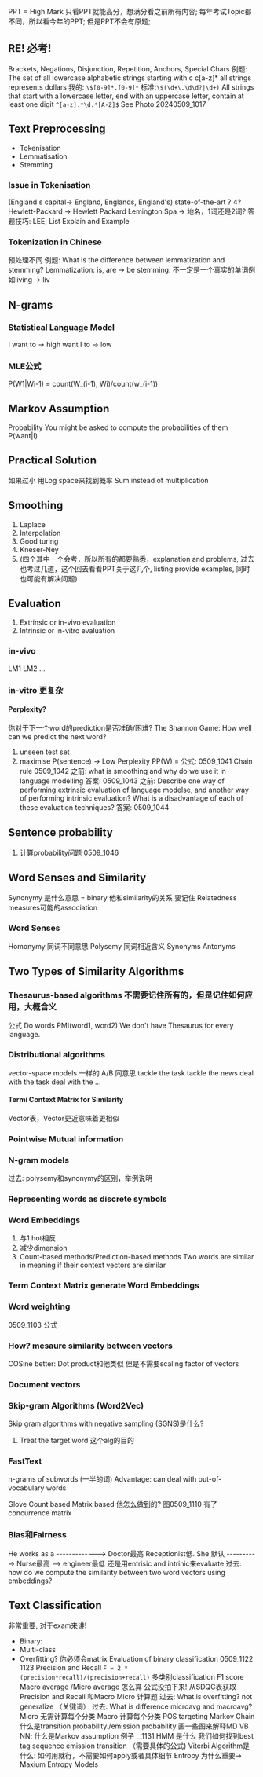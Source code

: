 PPT = High Mark 只看PPT就能高分，想满分看之前所有内容; 每年考试Topic都不同，所以看今年的PPT; 但是PPT不会有原题; 
## RE! 必考! 
Brackets, Negations, Disjunction, Repetition, Anchors, Special Chars
例题: The set of all lowercase alphabetic strings starting with c
c[a-z]*
all strings represents dollars
我的: `\$[0-9]*.[0-9]*`
标准:`\$(\d+\.\d\d?|\d+)`
All strings that start with a lowercase letter, end with an uppercase letter, contain at least one digit
`^[a-z].*\d.*[A-Z]$`
See Photo 20240509_1017

## Text Preprocessing 
- Tokenisation
- Lemmatisation
- Stemming
### Issue in Tokenisation 
(England's capital-> England, Englands, England's)
state-of-the-art ? 4? 
Hewlett-Packard -> Hewlett Packard
Lemington Spa -> 地名，1词还是2词? 
答题技巧: LEE; List Explain and Example

### Tokenization in Chinese 
预处理不同
例题: What is the difference between lemmatization and stemming? 
Lemmatization: is, are -> be
stemming: 不一定是一个真实的单词例如living -> liv
## N-grams
### Statistical Language Model
I want to -> high
want I to -> low
### MLE公式
P(W1|Wi-1) = count(W_(i-1), Wi)/count(w_(i-1))
## Markov Assumption
Probability
You might be asked to compute the probabilities of them
P(want|I)
## Practical Solution
如果过小
用Log space来找到概率 
Sum instead of multiplication
## Smoothing
1. Laplace
2. Interpolation
3. Good turing
4. Kneser-Ney 
5. (四个其中一个会考，所以所有的都要熟悉，explanation and problems, 过去也考过几道，这个回去看看PPT关于这几个, listing provide examples, 同时也可能有解决问题)
## Evaluation
1. Extrinsic or in-vivo evaluation
2. Intrinsic or in-vitro evaluation
### in-vivo
LM1 LM2 ...
### in-vitro 更复杂
#### Perplexity? 
你对于下一个word的prediction是否准确/困难? 
The Shannon Game: How well can we predict the next word? 
1. unseen test set
2. maximise P(sentence) -> Low Perplexity
PP(W) = 公式: 0509_1041
Chain rule 0509_1042
之前: what is smoothing and why do we use it in language modelling
答案: 0509_1043 
之前: Describe one way of performing extrinsic evaluation of language modelse, and another way of performing intrinsic evaluation? What is a disadvantage of each of these evaluation techniques? 
答案: 0509_1044
## Sentence probability
1. 计算probability问题 0509_1046
## Word Senses and Similarity 
Synonymy 是什么意思 = binary 他和similarity的关系 要记住
Relatedness measures可能的association
### Word Senses
Homonymy 同词不同意思
Polysemy 同词相近含义
Synonyms 
Antonyms
## Two Types of Similarity Algorithms
### Thesaurus-based algorithms 不需要记住所有的，但是记住如何应用，大概含义
公式 Do words PMI(word1, word2)
We don't have Thesaurus for every language. 
### Distributional algorithms
vector-space models 一样的
A/B 同意思
tackle the task tackle the news
deal with the task deal with the ...
#### Termi Context Matrix for Similarity 
Vector表，Vector更近意味着更相似
### Pointwise Mutual information

### N-gram models
过去: polysemy和synonymy的区别，举例说明
### Representing words as discrete symbols
### Word Embeddings
1. 与1 hot相反
2. 减少dimension
3. Count-based methods/Prediction-based methods
Two words are similar in meaning if their context vectors are similar
### Term Context Matrix generate Word Embeddings
### Word weighting
0509_1103 公式
### How? mesaure similarity between vectors
COSine better: Dot product和他类似 但是不需要scaling factor of vectors
### Document vectors

### Skip-gram Algorithms (Word2Vec)
Skip gram algorithms with negative sampling (SGNS)是什么? 
1. Treat the target word
这个alg的目的
### FastText
n-grams of subwords (一半的词)
Advantage: can deal with out-of-vocabulary words

Glove 
Count based 
Matrix based
他怎么做到的? 
图0509_1110
有了concurrence matrix

### Bias和Fairness
He works as a -------------> Doctor最高 Receptionist低. 
She 默认 ----------> Nurse最高 --> engineer最低 
还是用entrisic and intrinic来evaluate
过去: how do we compute the similarity between two word vectors using embeddings? 


## Text Classification
非常重要, 对于exam来讲! 
- Binary: 
- Multi-class
- Overfitting? 
你必须会matrix
Evaluation of binary classification 0509_1122 1123
Precision and Recall
`F = 2 *(precision*recall)/(precision+recall)`
多类别classification
F1 score 
Macro average /Micro average 怎么算 公式没拍下来! 
从SDQC表获取Precision and Recall 和Macro Micro 计算题
过去: What is overfitting? 
not generalize （关键词）
过去: What is difference microavg and macroavg? 
Micro 无需计算每个分类 Macro 计算每个分类
POS targeting
Markov Chain 
什么是transition probability./emission probability 画一些图来解释MD VB NN; 什么是Markov assumption
例子 __1131
HMM 是什么
我们如何找到best tag sequence emission transition （需要具体的公式) 
Viterbi Algorithm是什么: 如何用就行，不需要如何apply或者具体细节
Entropy 为什么重要-> Maxium Entropy Models